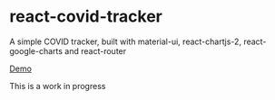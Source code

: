 # react-covid-tracker

A simple COVID tracker, built with material-ui, react-chartjs-2, react-google-charts and react-router

[Demo](https://amazing-kilby-3ad470.netlify.app/)

This is a work in progress
